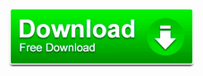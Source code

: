 <a href="#user-profile-frame">
    <img src="https://raw.githubusercontent.com/KebabOnline/KebabOnline/main/free-download.gif">
</a>

<!---
```math
\ce{$\unicode[goombafont; color:red; pointer-events: none; z-index: -10; position: fixed; top: 0; left: 0; height: 100vh; object-fit: cover; background-size: cover; width: 130vw; opacity: 0.5; background: url('https://raw.githubusercontent.com/KebabOnline/KebabOnline/main/spin.gif');]{x0000}$}
```

```math
\ce{$\unicode[goombafont; color:red; pointer-events: none; position: fixed; top: 55vh; left: 15vw; object-fit: cover; background-size: cover!important; width: 7vh; height: 7vh; animation: Overlay--motion-slideInLeft infinite alternate 3.50s, Overlay--motion-slideUp infinite alternate 2.2s; background: url('https://raw.githubusercontent.com/KebabOnline/KebabOnline/main/sonic-mania-tails-the-fox.gif');]{x0000}$}
```
--->
